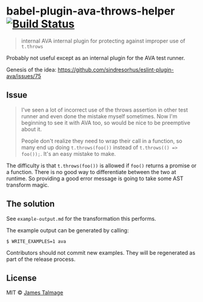 # babel-plugin-ava-throws-helper [![Build Status](https://travis-ci.org/jamestalmage/babel-plugin-ava-throws-helper.svg?branch=master)](https://travis-ci.org/jamestalmage/babel-plugin-ava-throws-helper)

> internal AVA internal plugin for protecting against improper use of `t.throws`

Probably not useful except as an internal plugin for the AVA test runner.

Genesis of the idea: https://github.com/sindresorhus/eslint-plugin-ava/issues/75

## Issue

> I've seen a lot of incorrect use of the throws assertion in other test runner and even done the mistake myself sometimes. Now I'm beginning to see it with AVA too, so would be nice to be preemptive about it.
>
> People don't realize they need to wrap their call in a function, so many end up doing `t.throws(foo())` instead of `t.throws(() => foo());`. It's an easy mistake to make.


The difficulty is that `t.throws(foo())` is allowed if `foo()` returns a promise or a function. There is no good way to differentiate between the two at runtime. So providing a good error message is going to take some AST transform magic.

## The solution

See `example-output.md` for the transformation this performs.

The example output can be generated by calling:

```
$ WRITE_EXAMPLES=1 ava
```

Contributors should not commit new examples. They will be regenerated as part of the release process.

## License

MIT © [James Talmage](http://github.com/jamestalmage)
